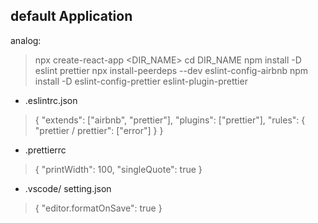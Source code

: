 ﻿## default Application
analog: 

>npx create-react-app <DIR_NAME>
>cd DIR_NAME
>npm install -D eslint prettier
>npx install-peerdeps --dev eslint-config-airbnb
>npm install -D eslint-config-prettier eslint-plugin-prettier

* .eslintrc.json

>{
>"extends": ["airbnb", "prettier"],
>"plugins": ["prettier"],
>"rules": {
>"prettier / prettier": ["error"]
>}
>}

* .prettierrc
>{
>"printWidth": 100,
>"singleQuote": true
>}

* .vscode/ setting.json
>{
>"editor.formatOnSave": true
>}
